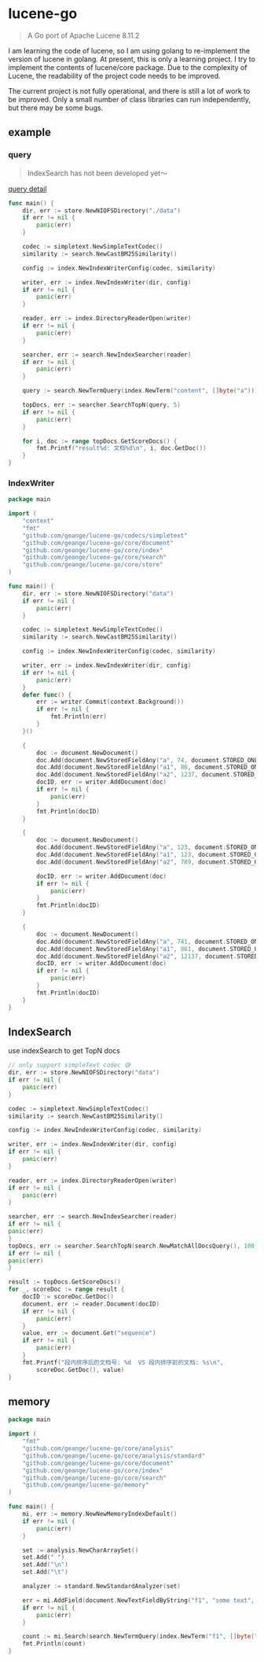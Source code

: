 # lucene-go

> A Go port of Apache Lucene 8.11.2

I am learning the code of lucene, so I am using golang to re-implement the version of lucene in golang.
At present, this is only a learning project. I try to implement the contents of lucene/core package. 
Due to the complexity of Lucene, the readability of the project code needs to be improved.

The current project is not fully operational, and there is still a lot of work to be improved.
Only a small number of class libraries can run independently, but there may be some bugs.

## example

### query

> IndexSearch has not been developed yet～

[query detail](example/core/search/query/README.md)

```go
func main() {
	dir, err := store.NewNIOFSDirectory("./data")
	if err != nil {
		panic(err)
	}

	codec := simpletext.NewSimpleTextCodec()
	similarity := search.NewCastBM25Similarity()

	config := index.NewIndexWriterConfig(codec, similarity)

	writer, err := index.NewIndexWriter(dir, config)
	if err != nil {
		panic(err)
	}

	reader, err := index.DirectoryReaderOpen(writer)
	if err != nil {
		panic(err)
	}

	searcher, err := search.NewIndexSearcher(reader)
	if err != nil {
		panic(err)
	}

	query := search.NewTermQuery(index.NewTerm("content", []byte("a")))

	topDocs, err := searcher.SearchTopN(query, 5)
	if err != nil {
		panic(err)
	}

	for i, doc := range topDocs.GetScoreDocs() {
		fmt.Printf("result%d: 文档%d\n", i, doc.GetDoc())
	}
}
```

### IndexWriter

```go
package main

import (
	"context"
	"fmt"
	"github.com/geange/lucene-go/codecs/simpletext"
	"github.com/geange/lucene-go/core/document"
	"github.com/geange/lucene-go/core/index"
	"github.com/geange/lucene-go/core/search"
	"github.com/geange/lucene-go/core/store"
)

func main() {
	dir, err := store.NewNIOFSDirectory("data")
	if err != nil {
		panic(err)
	}

	codec := simpletext.NewSimpleTextCodec()
	similarity := search.NewCastBM25Similarity()

	config := index.NewIndexWriterConfig(codec, similarity)

	writer, err := index.NewIndexWriter(dir, config)
	if err != nil {
		panic(err)
	}
	defer func() {
		err := writer.Commit(context.Background())
		if err != nil {
			fmt.Println(err)
		}
	}()

	{
		doc := document.NewDocument()
		doc.Add(document.NewStoredFieldAny("a", 74, document.STORED_ONLY))
		doc.Add(document.NewStoredFieldAny("a1", 86, document.STORED_ONLY))
		doc.Add(document.NewStoredFieldAny("a2", 1237, document.STORED_ONLY))
		docID, err := writer.AddDocument(doc)
		if err != nil {
			panic(err)
		}
		fmt.Println(docID)
	}

	{
		doc := document.NewDocument()
		doc.Add(document.NewStoredFieldAny("a", 123, document.STORED_ONLY))
		doc.Add(document.NewStoredFieldAny("a1", 123, document.STORED_ONLY))
		doc.Add(document.NewStoredFieldAny("a2", 789, document.STORED_ONLY))

		docID, err := writer.AddDocument(doc)
		if err != nil {
			panic(err)
		}
		fmt.Println(docID)
	}

	{
		doc := document.NewDocument()
		doc.Add(document.NewStoredFieldAny("a", 741, document.STORED_ONLY))
		doc.Add(document.NewStoredFieldAny("a1", 861, document.STORED_ONLY))
		doc.Add(document.NewStoredFieldAny("a2", 12137, document.STORED_ONLY))
		docID, err := writer.AddDocument(doc)
		if err != nil {
			panic(err)
		}
		fmt.Println(docID)
	}
}

```

## IndexSearch

use indexSearch to get TopN docs

```go
// only support simpleText codec 😅
dir, err := store.NewNIOFSDirectory("data")
if err != nil {
    panic(err)
}

codec := simpletext.NewSimpleTextCodec()
similarity := search.NewCastBM25Similarity()

config := index.NewIndexWriterConfig(codec, similarity)

writer, err := index.NewIndexWriter(dir, config)
if err != nil {
    panic(err)
}

reader, err := index.DirectoryReaderOpen(writer)
if err != nil {
    panic(err)
}

searcher, err := search.NewIndexSearcher(reader)
if err != nil {
panic(err)
}
topDocs, err := searcher.SearchTopN(search.NewMatchAllDocsQuery(), 100)
if err != nil {
panic(err)
}

result := topDocs.GetScoreDocs()
for _, scoreDoc := range result {
    docID := scoreDoc.GetDoc()
    document, err := reader.Document(docID)
    if err != nil {
        panic(err)
    }
    value, err := document.Get("sequence")
    if err != nil {
        panic(err)
    }
    fmt.Printf("段内排序后的文档号: %d  VS 段内排序前的文档: %s\n",
        scoreDoc.GetDoc(), value)
}

```

## memory

```go
package main

import (
	"fmt"
	"github.com/geange/lucene-go/core/analysis"
	"github.com/geange/lucene-go/core/analysis/standard"
	"github.com/geange/lucene-go/core/document"
	"github.com/geange/lucene-go/core/index"
	"github.com/geange/lucene-go/core/search"
	"github.com/geange/lucene-go/memory"
)

func main() {
	mi, err := memory.NewNewMemoryIndexDefault()
	if err != nil {
		panic(err)
	}

	set := analysis.NewCharArraySet()
	set.Add(" ")
	set.Add("\n")
	set.Add("\t")

	analyzer := standard.NewStandardAnalyzer(set)

	err = mi.AddField(document.NewTextFieldByString("f1", "some text", false), analyzer)
	if err != nil {
		panic(err)
	}

	count := mi.Search(search.NewTermQuery(index.NewTerm("f1", []byte("text"))))
	fmt.Println(count)
}
```